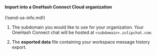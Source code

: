 #### Import into a OneHash Connect Cloud organization

{!send-us-info.md!}

1. The subdomain you would like to use for your organization. Your OneHash Connect chat will
   be hosted at `<subdomain>.zulipchat.com`.

1. The **exported data** file containing your workspace message history export.
